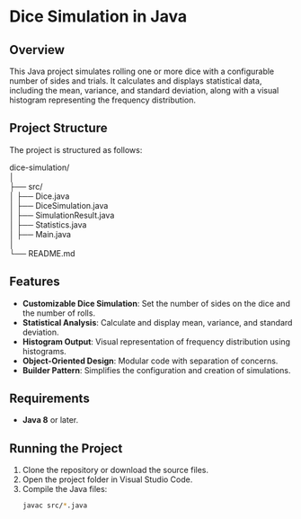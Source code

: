 # Dice Simulation in Java

## Overview
This Java project simulates rolling one or more dice with a configurable number of sides and trials. It calculates and displays statistical data, including the mean, variance, and standard deviation, along with a visual histogram representing the frequency distribution.

## Project Structure
The project is structured as follows:


dice-simulation/ <br>
│ <br>
├── src/ <br>
│‎ ├── Dice.java <br>
│‎‎ ├── DiceSimulation.java <br>
│‎‎ ├── SimulationResult.java <br>
│‎‎ ├── Statistics.java <br>
│‎‎ ├── Main.java <br>
│ <br>
└── README.md <br>
## Features
- **Customizable Dice Simulation**: Set the number of sides on the dice and the number of rolls.
- **Statistical Analysis**: Calculate and display mean, variance, and standard deviation.
- **Histogram Output**: Visual representation of frequency distribution using histograms.
- **Object-Oriented Design**: Modular code with separation of concerns.
- **Builder Pattern**: Simplifies the configuration and creation of simulations.

## Requirements
- **Java 8** or later.

## Running the Project
1. Clone the repository or download the source files.
2. Open the project folder in Visual Studio Code.
3. Compile the Java files:
   ```bash
   javac src/*.java
